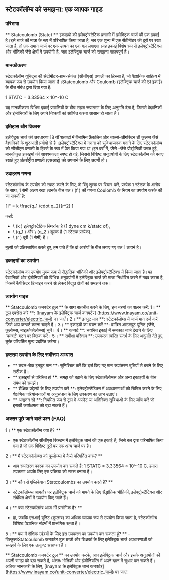 ## स्टेटकॉलॉम्ब को समझना: एक व्यापक गाइड

### परिभाषा
** Statcoulomb (Statc) ** इकाइयों की इलेक्ट्रोस्टैटिक प्रणाली में इलेक्ट्रिक चार्ज की एक इकाई है।इसे चार्ज की मात्रा के रूप में परिभाषित किया जाता है, जब एक शून्य में एक सेंटीमीटर की दूरी पर रखा जाता है, तो एक समान चार्ज पर एक डायन का एक बल लगाएगा।यह इकाई विशेष रूप से इलेक्ट्रोस्टैटिक्स और भौतिकी जैसे क्षेत्रों में उपयोगी है, जहां इलेक्ट्रिक चार्ज को समझना महत्वपूर्ण है।

### मानकीकरण
स्टेटकॉलॉम्ब यूनिट्स की सेंटीमीटर-ग्राम-सेकंड (सीजीएस) प्रणाली का हिस्सा है, जो वैज्ञानिक साहित्य में व्यापक रूप से उपयोग किया जाता है।Statcoulomb और Coulomb (इलेक्ट्रिक चार्ज की SI इकाई) के बीच संबंध द्वारा दिया गया है:

1 STATC = 3.33564 × 10^-10 C

यह मानकीकरण विभिन्न इकाई प्रणालियों के बीच सहज रूपांतरण के लिए अनुमति देता है, जिससे वैज्ञानिकों और इंजीनियरों के लिए अपने निष्कर्षों को संप्रेषित करना आसान हो जाता है।

### इतिहास और विकास
इलेक्ट्रिक चार्ज की अवधारणा 18 वीं शताब्दी में बेंजामिन फ्रैंकलिन और चार्ल्स-ऑगस्टिन डी कूलम्ब जैसे वैज्ञानिकों के शुरुआती प्रयोगों से है।इलेक्ट्रोस्टैटिक्स में गणना को सुविधाजनक बनाने के लिए स्टेटकॉलॉम्ब को सीजीएस प्रणाली के हिस्से के रूप में पेश किया गया था।इन वर्षों में, जैसे -जैसे प्रौद्योगिकी उन्नत हुई, मानकीकृत इकाइयों की आवश्यकता स्पष्ट हो गई, जिससे विशिष्ट अनुप्रयोगों के लिए स्टेटकॉलॉम्ब को बनाए रखते हुए अंतर्राष्ट्रीय प्रणाली (एसआई) को अपनाने के लिए अग्रणी हो।

### उदाहरण गणना
स्टेटकॉलॉम्ब के उपयोग को स्पष्ट करने के लिए, दो बिंदु शुल्क पर विचार करें, प्रत्येक 1 स्टेटक के आरोप के साथ, 1 सेमी अलग रखा।उनके बीच बल \ (f \) की गणना Coulomb के नियम का उपयोग करके की जा सकती है:

\[ F = k \frac{q_1 \cdot q_2}{r^2} \]

कहाँ:
- \ (k \) इलेक्ट्रोस्टैटिक स्थिरांक है (1 dyne cm k/statc of),
- \ (q_1 \) और \ (q_2 \) शुल्क हैं (1 स्टेटक प्रत्येक),
- \ (r \) दूरी (1 सेमी) है।

मूल्यों को प्रतिस्थापित करते हुए, हम पाते हैं कि दो आरोपों के बीच लगाए गए बल 1 डायने है।

### इकाइयों का उपयोग
स्टेटकॉलॉम्ब का उपयोग मुख्य रूप से सैद्धांतिक भौतिकी और इलेक्ट्रोस्टैटिक्स में किया जाता है।यह वैज्ञानिकों और इंजीनियरों को विभिन्न अनुप्रयोगों में इलेक्ट्रिक चार्ज की मात्रा निर्धारित करने में मदद करता है, जिसमें कैपेसिटर डिजाइन करने से लेकर विद्युत क्षेत्रों को समझने तक।

### उपयोग गाइड
** Statcoulomb कनवर्टर टूल ** के साथ बातचीत करने के लिए, इन चरणों का पालन करें:
1। ** टूल एक्सेस करें **: [Inayam के इलेक्ट्रिक चार्ज कनवर्टर] (https://www.inayam.co/unit-converter/electric_चार्ज) पर जाएँ।
2। ** इनपुट मान **: स्टेटकॉलोम्स में चार्ज मान दर्ज करें जिसे आप कन्वर्ट करना चाहते हैं।
3। ** इकाइयों का चयन करें **: वांछित आउटपुट यूनिट (जैसे, कूलोम्ब्स, माइक्रोकोलोम्ब्स) चुनें।
4। ** कन्वर्ट **: चयनित इकाई में समकक्ष चार्ज देखने के लिए 'कन्वर्ट' बटन पर क्लिक करें।
5। ** समीक्षा परिणाम **: उपकरण त्वरित संदर्भ के लिए अनुमति देते हुए, तुरंत परिवर्तित मूल्य प्रदर्शित करेगा।

### इष्टतम उपयोग के लिए सर्वोत्तम अभ्यास
- ** डबल-चेक इनपुट मान **: सुनिश्चित करें कि दर्ज किए गए मान रूपांतरण त्रुटियों से बचने के लिए सटीक हैं।
- ** इकाइयों से परिचित हो **: समझ को बढ़ाने के लिए स्टेटकॉलोम्ब्स और अन्य इकाइयों के बीच संबंध को समझें।
- ** शैक्षिक उद्देश्यों के लिए उपयोग करें **: इलेक्ट्रोस्टैटिक्स में अवधारणाओं को चित्रित करने के लिए शैक्षणिक परियोजनाओं या अनुसंधान के लिए उपकरण का लाभ उठाएं।
- ** अद्यतन रहें **: नियमित रूप से टूल में अपडेट या अतिरिक्त सुविधाओं के लिए जाँच करें जो इसकी कार्यक्षमता को बढ़ा सकते हैं।

### अक्सर पूछे जाने वाले प्रश्न (FAQ)

1। ** एक स्टेटकॉलॉम्ब क्या है? **
- एक स्टेटकॉलॉम्ब सीजीएस सिस्टम में इलेक्ट्रिक चार्ज की एक इकाई है, जिसे बल द्वारा परिभाषित किया गया है जो एक विशिष्ट दूरी पर एक अन्य चार्ज पर है।

2। ** मैं स्टेटकॉलोम्ब्स को कूलोम्ब्स में कैसे परिवर्तित करूं? **
- आप रूपांतरण कारक का उपयोग कर सकते हैं: 1 STATC = 3.33564 × 10^-10 C. हमारा उपकरण आपके लिए इस प्रक्रिया को सरल बनाता है।

3। ** कौन से एप्लिकेशन Statcoulombs का उपयोग करते हैं? **
- स्टेटकॉलोम्ब्स आमतौर पर इलेक्ट्रिक चार्ज को मापने के लिए सैद्धांतिक भौतिकी, इलेक्ट्रोस्टैटिक्स और संबंधित क्षेत्रों में उपयोग किए जाते हैं।

4। ** क्या स्टेटकॉलॉम्ब आज भी प्रासंगिक है? **
- हां, जबकि एसआई यूनिट (कूलम्ब) का अधिक व्यापक रूप से उपयोग किया जाता है, स्टेटकॉलॉम्ब विशिष्ट वैज्ञानिक संदर्भों में प्रासंगिक रहता है।

5। ** क्या मैं शैक्षिक उद्देश्यों के लिए इस उपकरण का उपयोग कर सकता हूं? ** - बिल्कुल!Statcoulomb कनवर्टर टूल छात्रों और शिक्षकों के लिए इलेक्ट्रिक चार्ज अवधारणाओं को समझने के लिए एक उत्कृष्ट संसाधन है।

** Statcoulomb कनवर्टर टूल ** का उपयोग करके, आप इलेक्ट्रिक चार्ज और इसके अनुप्रयोगों की अपनी समझ को बढ़ा सकते हैं, अंततः भौतिकी और इंजीनियरिंग में अपने ज्ञान में सुधार कर सकते हैं।अधिक जानकारी के लिए, [Inayam के इलेक्ट्रिक चार्ज कनवर्टर] (https://www.inayam.co/unit-converter/electric_चार्ज) पर जाएं!